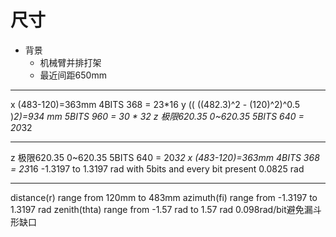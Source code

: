 # 尺寸

* 背景
    - 机械臂并排打架
    - 最近间距650mm

-------------


x (483-120)=363mm       4BITS 368 = 23*16
y (( ((482.3)\^2 - (120)\^2)\^0.5 )*2)=934 mm 5BITS 960 = 30 * 32
z 极限620.35   0~620.35 5BITS 640 = 20*32

-------------------

z 极限620.35   0~620.35       5BITS 640 = 20*32
x (483-120)=363mm           4BITS 368 = 23*16
 -1.3197 to 1.3197 rad with 5bits and every bit present 0.0825 rad

-----------------


distance(r) range from 120mm to 483mm
azimuth(fi) range from -1.3197 to 1.3197 rad
zenith(thta) range from -1.57 rad to 1.57 rad  0.098rad/bit避免漏斗形缺口